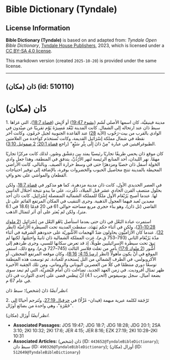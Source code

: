 # Bible Dictionary (Tyndale)

## License Information

**Bible Dictionary (Tyndale)** is based on and adapted from: _Tyndale Open Bible Dictionary_, [Tyndale House Publishers](https://tyndaleopenresources.com/), 2023, which is licensed under a [CC BY-SA 4.0 license](https://creativecommons.org/licenses/by-sa/4.0/legalcode.en).

This markdown version (created `2025-10-20`) is provided under the same license.



--------------------------------

## دَان (مكان) (id: 510110)

دَان (مكان)
===========

1\. مدينة فينيقيَّة، كان اسمها الأصلي لَشَم ([يشوع 19:47](https://ref.ly/Josh19:47)) أو لَايِِش ([قضاة 18:7](https://ref.ly/Judg18:7))، التي غزاها سبط دَان عند ارتحاله إلى الشمال. كانت المدينة تَبْعُد مَسِيرَةَ يَوْم تقريبًا عن صِيْدون في الوادي بالقرب من بيت\-رَحُوب (الآية [28](https://ref.ly/Judg18:28)) عند القاعدة الجنوبية لجبل حَرمُون. وكانت آخر نقطة في شمال مملكة إسْرَائيل القديمة، وكانت تُستخدَم كواحدة من العلامتين الطبوغرافيتين في عبارة "مِنْ دَانَ إِلَى بِئْرِ سَبْعٍ" (راجع [قضاة 20:1؛](https://ref.ly/Judg20:1) [2 صموئيل 3:10](https://ref.ly/2Sam3:10)).

كان موقع دَان يحمي طريقًا تجاريًا رئيسيًا يمتد بين دِمَشْق وصُور، لذلك كانت مركزًا تجاريًا مهمًا. نهر الليدان، أحد المنابع الرئيسة لنهر الأرْدُنّ، يتدفق في المنطقة، وهذا جعل وادي الحَولِة أسفل دَان خصبًا ومزدهرًا حتى في وسط حرارة الصيف. وبالتالي، كانت الأراضي المحيطة بالمدينة تنتج محاصيل الحبوب والخضروات بوفرة، بالإضافة إلى توفير احتياجات القطعان والمواشي على نحو وافٍ.

في العصر الحديدي الأول، كانت دَان مدينة مزدهرة، كما هو مذكور في [قضاة 18:7](https://ref.ly/Judg18:7)، ولكن بحلول منتصف القرن الحادي عشر قبل الميلاد، دُمِّرت، على ما يبدو نتيجة احتلال الدانيين لها. عندما أصبح يَرُبْعَام الأول ملكًا للمملكة الشمالية المنفصلة إِسْرَائِيل، كانت دَان أحد معبدين تُعبد فيهما العجول الذهبية. وجرى التنقيب في المكان المرتفع القائم على تل القاضي (تل دَان)، وهو بناء حجري مربع مساحته حوالي 61 في 20 قدمًا (18\.6 في 6\.1 متر)، ولكن لم يُعثر على أي أثر لتمثال الذهب.

استمرت عبادة البَعْل في دَان حتى بعدما استأصل يَاهُو البَعْل من إسْرَائيل ([2 ملوك 10:28–31](https://ref.ly/2Kgs10:28-2Kgs10:31))، ولكن في أثناء حكم بَنهَدَد، سقطت المدينة تحت السيطرة الأَرَاميَّة (انظر [32](https://ref.ly/2Kgs10:32)). عندما كان الأَرَاميُّون يحاولون صَدّ الهجمات الأشُّوريّة على حدودهم الشرقية في أثناء مدّة يَرُبْعَام الثاني (793–753 ق.م)، غزت المملكة الشمالية دَان ثانيةً واحتلتها. لكنها لم تبقَ تحت سيطرة الإسرائيليين طويلًا، إذ قد تعرض سكانها للسبي، وجرى طردهم إلى أَشُّور ([2 ملوك 17:6](https://ref.ly/2Kgs17:6)) بأمرٍ من تغلث فلاسر الثالث (745–727 ق.م). ومع ذلك، استمر الموقع في أنْ يكون مأهولًا (انظر [إرميا 4:15؛](https://ref.ly/Jer4:15) [8:16](https://ref.ly/Jer8:16))، وكان موقعه المرتفع المحصّن، أو الأكروبولس، في الطرف الشمالي من التل يُستخدم للعبادة. ثم توسعت هذه المنطقة توسعًا دوري منتظمًا في كلًا من العصرين اليوناني والروماني، ومن تلك الحِقبة الأخيرة ظهر تمثال أفروديت. في زمن العهد الجديد، تضاءلت دَان أمام قَيْصَرِيَّة، التي لم تبعد سوى بضعة أميال. سجل يوسيفوس (*الحرب* 4\.1\) أنَّ تِيطس قضى على إحدى الثوارت في دَان في عام 67 م.

*انظر أيضًا* دَانَ (شخص)؛ سبط دَان.

2\. تَرْجَمَة لكلمة عبرية مبهمة (فيدان\- غَزْلًا) في [حزقيال 27:19](https://ref.ly/Ezek27:19)، وتُترجم أحيانًا إلى "خَمْرَةِ"، وهي واحدة من بضائع أُوزَال. 

*انظر أيضًا* أُوزَال (مكان).

* **Associated Passages:** JOS 19:47; JDG 18:7; JDG 18:28; JDG 20:1; 2SA 3:10; 2KI 10:32; 2KI 17:6; JER 4:15; JER 8:16; EZK 27:19; 2KI 10:28–2KI 10:31
* **Associated Articles:** دَان (شخص) (ID: `443652@TyndaleBibleDictionary`); سبط دان (ID: `490326@TyndaleBibleDictionary`); أوزال (مكان) (ID: `512649@TyndaleBibleDictionary`)

